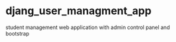 # djang_user_managment_app
student management web application with admin control panel and bootstrap
